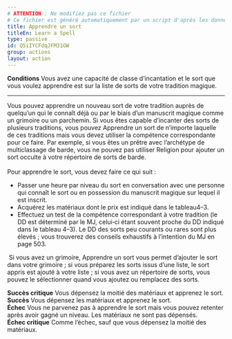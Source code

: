 ```yaml
---
# ATTENTION : Ne modifiez pas ce fichier
# Ce fichier est généré automatiquement par un script d'après les données du module Foundry VTT officiel et de sa traduction
title: Apprendre un sort
titleEn: Learn a Spell
type: passive
id: Q5iIYCFdqJFM31GW
group: actions
layout: action
---
```

<p><span id="ctl00_MainContent_DetailedOutput"><strong>Conditions</strong> Vous avez une capacité de classe d’incantation et le sort que vous voulez apprendre est sur la liste de sorts de votre tradition magique.</span></p><hr><p>Vous pouvez apprendre un nouveau sort de votre tradition auprès de quelqu’un qui le connaît déjà ou par le biais d’un manuscrit magique comme un grimoire ou un parchemin. Si vous êtes capable d’incanter des sorts de plusieurs traditions, vous pouvez Apprendre un sort de n’importe laquelle de ces traditions mais vous devez utiliser la compétence correspondante pour ce faire. Par exemple, si vous êtes un prêtre avec l’archétype de multiclassage de barde, vous ne pouvez pas utiliser Religion pour ajouter un sort occulte à votre répertoire de sorts de barde.<br><br>Pour apprendre le sort, vous devez faire ce qui suit :</p><ul><li>Passer une heure par niveau du sort en conversation avec une personne qui connaît le sort ou en possession du manuscrit magique sur lequel il est inscrit.</li><li>Acquérez les matériaux dont le prix est indiqué dans le tableau4–3.</li><li>Effectuez un test de la compétence correspondant à votre tradition (le DD est déterminé par le MJ, celui‑ci étant souvent proche du DD indiqué dans le tableau 4–3). Le DD des sorts peu courants ou rares sont plus élevés ; vous trouverez des conseils exhaustifs à l’intention du MJ en page&nbsp;503.</li></ul><p>&nbsp;Si vous avez un grimoire, Apprendre un sort vous permet d’ajouter le sort dans votre grimoire ; si vous préparez les sorts issus d’une liste, le sort appris est ajouté à votre liste ; si vous avez un répertoire de sorts, vous pouvez le sélectionner quand vous ajoutez ou remplacez des sorts.</p><p><strong>Succès critique</strong> Vous dépensez la moitié des matériaux et apprenez le sort.<br><strong>Succès</strong> Vous dépensez les matériaux et apprenez le sort.<br><strong>Échec</strong> Vous ne parvenez pas à apprendre le sort mais vous pouvez retenter après avoir gagné un niveau. Les matériaux ne sont pas dépensés.<br><strong>Échec critique</strong> Comme l’échec, sauf que vous dépensez la moitié des matériaux.</p>
